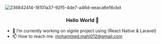 ![236842414-18101a37-92f5-4de7-a46d-eeaca6e16cbd](https://github.com/user-attachments/assets/70183fd1-113d-4505-8d14-092ac6cd66f4)

<h3 align="center">Hello World 👋</h3>

- 🔭 I’m currently working on signle project using (React Native & Laravel)
- 📫 How to reach me: [mohammed.mahi012@gmail.com](gmail.com)
